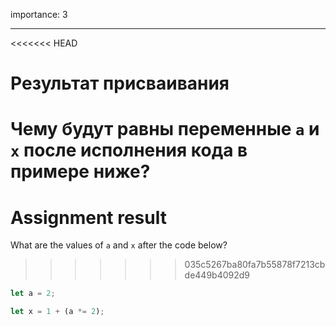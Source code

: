 importance: 3

---

<<<<<<< HEAD
# Результат присваивания

Чему будут равны переменные `a` и `x` после исполнения кода в примере ниже?
=======
# Assignment result

What are the values of `a` and `x` after the code below?
>>>>>>> 035c5267ba80fa7b55878f7213cbde449b4092d9

```js
let a = 2;

let x = 1 + (a *= 2);
```
